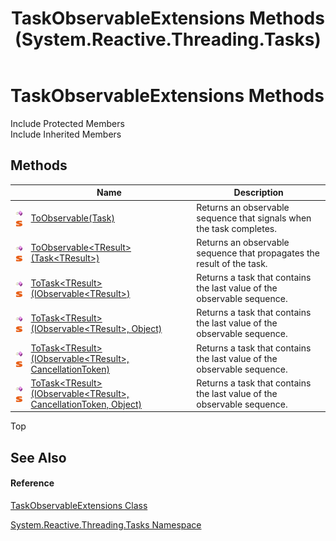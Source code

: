 ﻿---
title: TaskObservableExtensions Methods (System.Reactive.Threading.Tasks)
TOCTitle: TaskObservableExtensions Methods
ms:assetid: Methods.T:System.Reactive.Threading.Tasks.TaskObservableExtensions
ms:mtpsurl: https://msdn.microsoft.com/en-us/library/system.reactive.threading.tasks.taskobservableextensions_methods(v=VS.103)
ms:contentKeyID: 36069153
ms.date: 06/28/2011
mtps_version: v=VS.103
---

# TaskObservableExtensions Methods

Include Protected Members  
Include Inherited Members  

## Methods

<table>
<thead>
<tr class="header">
<th> </th>
<th>Name</th>
<th>Description</th>
</tr>
</thead>
<tbody>
<tr class="odd">
<td><img src="images\Hh303103.pubmethod(en-us,VS.103).gif" title="Public method" alt="Public method" /><img src="images\Hh244319.static(en-us,VS.103).gif" title="Static member" alt="Static member" /></td>
<td><a href="https://msdn.microsoft.com/en-us/library/m:system.reactive.threading.tasks.taskobservableextensions.toobservable(system.threading.tasks.task)(v=VS.103)">ToObservable(Task)</a></td>
<td>Returns an observable sequence that signals when the task completes.</td>
</tr>
<tr class="even">
<td><img src="images\Hh303103.pubmethod(en-us,VS.103).gif" title="Public method" alt="Public method" /><img src="images\Hh244319.static(en-us,VS.103).gif" title="Static member" alt="Static member" /></td>
<td><a href="https://msdn.microsoft.com/en-us/library/m:system.reactive.threading.tasks.taskobservableextensions.toobservable%60%601(system.threading.tasks.task%7b%60%600%7d)(v=VS.103)">ToObservable&lt;TResult&gt;(Task&lt;TResult&gt;)</a></td>
<td>Returns an observable sequence that propagates the result of the task.</td>
</tr>
<tr class="odd">
<td><img src="images\Hh303103.pubmethod(en-us,VS.103).gif" title="Public method" alt="Public method" /><img src="images\Hh244319.static(en-us,VS.103).gif" title="Static member" alt="Static member" /></td>
<td><a href="https://msdn.microsoft.com/en-us/library/m:system.reactive.threading.tasks.taskobservableextensions.totask%60%601(system.iobservable%7b%60%600%7d)(v=VS.103)">ToTask&lt;TResult&gt;(IObservable&lt;TResult&gt;)</a></td>
<td>Returns a task that contains the last value of the observable sequence.</td>
</tr>
<tr class="even">
<td><img src="images\Hh303103.pubmethod(en-us,VS.103).gif" title="Public method" alt="Public method" /><img src="images\Hh244319.static(en-us,VS.103).gif" title="Static member" alt="Static member" /></td>
<td><a href="https://msdn.microsoft.com/en-us/library/m:system.reactive.threading.tasks.taskobservableextensions.totask%60%601(system.iobservable%7b%60%600%7d%2csystem.object)(v=VS.103)">ToTask&lt;TResult&gt;(IObservable&lt;TResult&gt;, Object)</a></td>
<td>Returns a task that contains the last value of the observable sequence.</td>
</tr>
<tr class="odd">
<td><img src="images\Hh303103.pubmethod(en-us,VS.103).gif" title="Public method" alt="Public method" /><img src="images\Hh244319.static(en-us,VS.103).gif" title="Static member" alt="Static member" /></td>
<td><a href="https://msdn.microsoft.com/en-us/library/m:system.reactive.threading.tasks.taskobservableextensions.totask%60%601(system.iobservable%7b%60%600%7d%2csystem.threading.cancellationtoken)(v=VS.103)">ToTask&lt;TResult&gt;(IObservable&lt;TResult&gt;, CancellationToken)</a></td>
<td>Returns a task that contains the last value of the observable sequence.</td>
</tr>
<tr class="even">
<td><img src="images\Hh303103.pubmethod(en-us,VS.103).gif" title="Public method" alt="Public method" /><img src="images\Hh244319.static(en-us,VS.103).gif" title="Static member" alt="Static member" /></td>
<td><a href="https://msdn.microsoft.com/en-us/library/m:system.reactive.threading.tasks.taskobservableextensions.totask%60%601(system.iobservable%7b%60%600%7d%2csystem.threading.cancellationtoken%2csystem.object)(v=VS.103)">ToTask&lt;TResult&gt;(IObservable&lt;TResult&gt;, CancellationToken, Object)</a></td>
<td>Returns a task that contains the last value of the observable sequence.</td>
</tr>
</tbody>
</table>

Top

## See Also

#### Reference

[TaskObservableExtensions Class](hh229375\(v=vs.103\).md)

[System.Reactive.Threading.Tasks Namespace](hh229611\(v=vs.103\).md)

